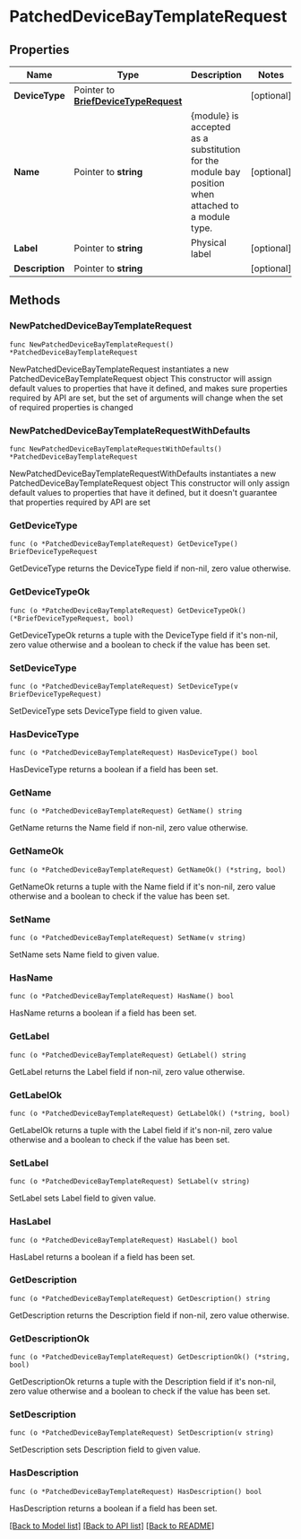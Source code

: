 # PatchedDeviceBayTemplateRequest

## Properties

Name | Type | Description | Notes
------------ | ------------- | ------------- | -------------
**DeviceType** | Pointer to [**BriefDeviceTypeRequest**](BriefDeviceTypeRequest.md) |  | [optional] 
**Name** | Pointer to **string** | {module} is accepted as a substitution for the module bay position when attached to a module type. | [optional] 
**Label** | Pointer to **string** | Physical label | [optional] 
**Description** | Pointer to **string** |  | [optional] 

## Methods

### NewPatchedDeviceBayTemplateRequest

`func NewPatchedDeviceBayTemplateRequest() *PatchedDeviceBayTemplateRequest`

NewPatchedDeviceBayTemplateRequest instantiates a new PatchedDeviceBayTemplateRequest object
This constructor will assign default values to properties that have it defined,
and makes sure properties required by API are set, but the set of arguments
will change when the set of required properties is changed

### NewPatchedDeviceBayTemplateRequestWithDefaults

`func NewPatchedDeviceBayTemplateRequestWithDefaults() *PatchedDeviceBayTemplateRequest`

NewPatchedDeviceBayTemplateRequestWithDefaults instantiates a new PatchedDeviceBayTemplateRequest object
This constructor will only assign default values to properties that have it defined,
but it doesn't guarantee that properties required by API are set

### GetDeviceType

`func (o *PatchedDeviceBayTemplateRequest) GetDeviceType() BriefDeviceTypeRequest`

GetDeviceType returns the DeviceType field if non-nil, zero value otherwise.

### GetDeviceTypeOk

`func (o *PatchedDeviceBayTemplateRequest) GetDeviceTypeOk() (*BriefDeviceTypeRequest, bool)`

GetDeviceTypeOk returns a tuple with the DeviceType field if it's non-nil, zero value otherwise
and a boolean to check if the value has been set.

### SetDeviceType

`func (o *PatchedDeviceBayTemplateRequest) SetDeviceType(v BriefDeviceTypeRequest)`

SetDeviceType sets DeviceType field to given value.

### HasDeviceType

`func (o *PatchedDeviceBayTemplateRequest) HasDeviceType() bool`

HasDeviceType returns a boolean if a field has been set.

### GetName

`func (o *PatchedDeviceBayTemplateRequest) GetName() string`

GetName returns the Name field if non-nil, zero value otherwise.

### GetNameOk

`func (o *PatchedDeviceBayTemplateRequest) GetNameOk() (*string, bool)`

GetNameOk returns a tuple with the Name field if it's non-nil, zero value otherwise
and a boolean to check if the value has been set.

### SetName

`func (o *PatchedDeviceBayTemplateRequest) SetName(v string)`

SetName sets Name field to given value.

### HasName

`func (o *PatchedDeviceBayTemplateRequest) HasName() bool`

HasName returns a boolean if a field has been set.

### GetLabel

`func (o *PatchedDeviceBayTemplateRequest) GetLabel() string`

GetLabel returns the Label field if non-nil, zero value otherwise.

### GetLabelOk

`func (o *PatchedDeviceBayTemplateRequest) GetLabelOk() (*string, bool)`

GetLabelOk returns a tuple with the Label field if it's non-nil, zero value otherwise
and a boolean to check if the value has been set.

### SetLabel

`func (o *PatchedDeviceBayTemplateRequest) SetLabel(v string)`

SetLabel sets Label field to given value.

### HasLabel

`func (o *PatchedDeviceBayTemplateRequest) HasLabel() bool`

HasLabel returns a boolean if a field has been set.

### GetDescription

`func (o *PatchedDeviceBayTemplateRequest) GetDescription() string`

GetDescription returns the Description field if non-nil, zero value otherwise.

### GetDescriptionOk

`func (o *PatchedDeviceBayTemplateRequest) GetDescriptionOk() (*string, bool)`

GetDescriptionOk returns a tuple with the Description field if it's non-nil, zero value otherwise
and a boolean to check if the value has been set.

### SetDescription

`func (o *PatchedDeviceBayTemplateRequest) SetDescription(v string)`

SetDescription sets Description field to given value.

### HasDescription

`func (o *PatchedDeviceBayTemplateRequest) HasDescription() bool`

HasDescription returns a boolean if a field has been set.


[[Back to Model list]](../README.md#documentation-for-models) [[Back to API list]](../README.md#documentation-for-api-endpoints) [[Back to README]](../README.md)


